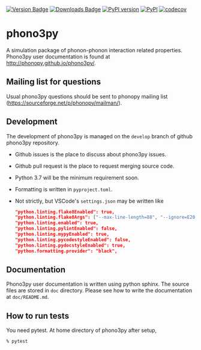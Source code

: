 [![Version Badge](https://anaconda.org/conda-forge/phono3py/badges/version.svg)](https://anaconda.org/conda-forge/phono3py)
[![Downloads Badge](https://anaconda.org/conda-forge/phono3py/badges/downloads.svg)](https://anaconda.org/conda-forge/phono3py)
[![PyPI version](https://badge.fury.io/py/phono3py.svg)](https://badge.fury.io/py/phono3py)
[![PyPI](https://img.shields.io/pypi/dm/phono3py.svg?maxAge=2592000)](https://pypi.python.org/pypi/phono3py)
[![codecov](https://codecov.io/gh/phonopy/phono3py/branch/develop/graph/badge.svg)](https://codecov.io/gh/phonopy/phono3py)

# phono3py

A simulation package of phonon-phonon interaction related properties. Phono3py
user documentation is found at http://phonopy.github.io/phono3py/.

## Mailing list for questions

Usual phono3py questions should be sent to phonopy mailing list
(https://sourceforge.net/p/phonopy/mailman/).

## Development

The development of phono3py is managed on the `develop` branch of github
phono3py repository.

- Github issues is the place to discuss about phono3py issues.
- Github pull request is the place to request merging source code.
- Python 3.7 will be the minimum requirement soon.
- Formatting is written in `pyproject.toml`.
- Not strictly, but VSCode's `settings.json` may be written like

  ```json
  "python.linting.flake8Enabled": true,
  "python.linting.flake8Args": ["--max-line-length=88", "--ignore=E203,W503"],
  "python.linting.enabled": true,
  "python.linting.pylintEnabled": false,
  "python.linting.mypyEnabled": true,
  "python.linting.pycodestyleEnabled": false,
  "python.linting.pydocstyleEnabled": true,
  "python.formatting.provider": "black",
  ```

## Documentation

Phono3py user documentation is written using python sphinx. The source files are
stored in `doc` directory. Please see how to write the documentation at
`doc/README.md`.

## How to run tests

You need pytest. At home directory of phono3py after setup,

```bash
% pytest
```
